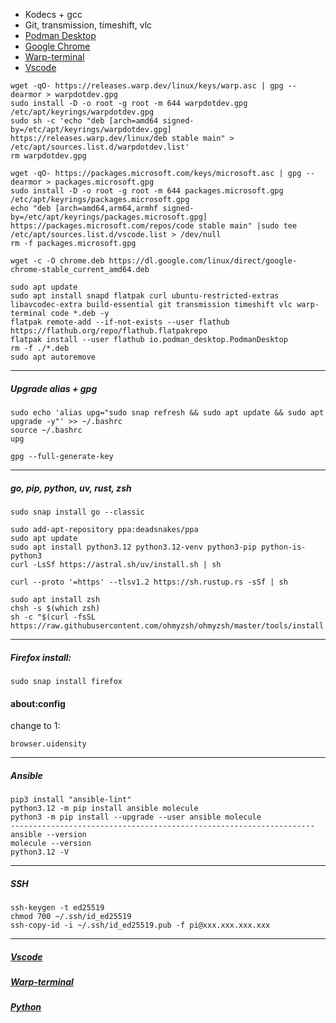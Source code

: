 - Kodecs + gcc
- Git, transmission, timeshift, vlc
- [Podman Desktop](https://podman-desktop.io/downloads)
- [Google Chrome](https://www.google.com/chrome)
- [Warp-terminal](https://www.warp.dev)
- [Vscode](https://code.visualstudio.com)
```
wget -qO- https://releases.warp.dev/linux/keys/warp.asc | gpg --dearmor > warpdotdev.gpg
sudo install -D -o root -g root -m 644 warpdotdev.gpg /etc/apt/keyrings/warpdotdev.gpg
sudo sh -c 'echo "deb [arch=amd64 signed-by=/etc/apt/keyrings/warpdotdev.gpg] https://releases.warp.dev/linux/deb stable main" > /etc/apt/sources.list.d/warpdotdev.list'
rm warpdotdev.gpg

wget -qO- https://packages.microsoft.com/keys/microsoft.asc | gpg --dearmor > packages.microsoft.gpg
sudo install -D -o root -g root -m 644 packages.microsoft.gpg /etc/apt/keyrings/packages.microsoft.gpg
echo "deb [arch=amd64,arm64,armhf signed-by=/etc/apt/keyrings/packages.microsoft.gpg] https://packages.microsoft.com/repos/code stable main" |sudo tee /etc/apt/sources.list.d/vscode.list > /dev/null
rm -f packages.microsoft.gpg

wget -c -O chrome.deb https://dl.google.com/linux/direct/google-chrome-stable_current_amd64.deb

sudo apt update
sudo apt install snapd flatpak curl ubuntu-restricted-extras libavcodec-extra build-essential git transmission timeshift vlc warp-terminal code *.deb -y
flatpak remote-add --if-not-exists --user flathub https://flathub.org/repo/flathub.flatpakrepo
flatpak install --user flathub io.podman_desktop.PodmanDesktop
rm -f ./*.deb
sudo apt autoremove
```
--------------------------------------------------------------------
##### Upgrade alias + gpg
```
sudo echo 'alias upg="sudo snap refresh && sudo apt update && sudo apt upgrade -y"' >> ~/.bashrc
source ~/.bashrc
upg

gpg --full-generate-key
```
--------------------------------------------------------------------
##### go, pip, python, uv, rust, zsh
```
sudo snap install go --classic

sudo add-apt-repository ppa:deadsnakes/ppa
sudo apt update
sudo apt install python3.12 python3.12-venv python3-pip python-is-python3
curl -LsSf https://astral.sh/uv/install.sh | sh

curl --proto '=https' --tlsv1.2 https://sh.rustup.rs -sSf | sh

sudo apt install zsh
chsh -s $(which zsh)
sh -c "$(curl -fsSL https://raw.githubusercontent.com/ohmyzsh/ohmyzsh/master/tools/install.sh)"
```
--------------------------------------------------------------------
##### Firefox install:
```
sudo snap install firefox
```
#### about:config
change to 1:
```
browser.uidensity
```
--------------------------------------------------------------------
##### Ansible
```
pip3 install "ansible-lint"
python3.12 -m pip install ansible molecule
python3 -m pip install --upgrade --user ansible molecule
--------------------------------------------------------------------
ansible --version
molecule --version
python3.12 -V
```
--------------------------------------------------------------------
##### SSH
```
ssh-keygen -t ed25519
chmod 700 ~/.ssh/id_ed25519
ssh-copy-id -i ~/.ssh/id_ed25519.pub -f pi@ххх.ххх.ххх.ххх
```
--------------------------------------------------------------------
##### [Vscode](https://code.visualstudio.com)
##### [Warp-terminal](https://www.warp.dev)
##### [Python](https://github.com/morheus9/bash/blob/main/scripts%20and%20patterns/python.md)
